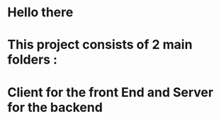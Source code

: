 # Hello there 
# This project consists of 2 main folders : 
# Client for the front End and Server for the backend 
